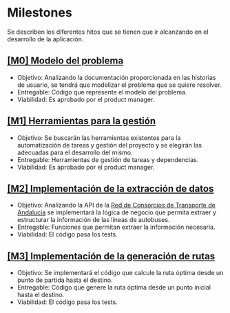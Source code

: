# Milestones
Se describen los diferentes hitos que se tienen que ir alcanzando en el desarrollo de la aplicación.

## [[M0] Modelo del problema](https://github.com/JaimeGM96/RutasAutobuses/milestone/1)
- Objetivo: Analizando la documentación proporcionada en las historias de usuario, se tendrá que modelizar el problema que se quiere resolver.
- Entregable: Código que represente el modelo del problema.
- Viabilidad: Es aprobado por el product manager.

## [[M1] Herramientas para la gestión](https://github.com/JaimeGM96/RutasAutobuses/milestone/2)
- Objetivo: Se buscarán las herramientas existentes para la automatización de tareas y gestión del proyecto y se elegirán las adecuadas para el desarrollo del mismo.
- Entregable: Herramientas de gestión de tareas y dependencias.
- Viabilidad: Es aprobado por el product manager.

## [[M2] Implementación de la extracción de datos](https://github.com/JaimeGM96/RutasAutobuses/milestone/3)
- Objetivo: Analizando la API de la [Red de Consorcios de Transporte de Andalucía](https://api.ctan.es/doc/#api-Corredores-ObtieneBloquesCorredor) se implementará la lógica de negocio que permita extraer y estructurar la información de las líneas de autobuses.
- Entregable: Funciones que permitan extraer la información necesaria.
- Viabilidad: El código pasa los tests.

## [[M3] Implementación de la generación de rutas](https://github.com/JaimeGM96/RutasAutobuses/milestone/4)
- Objetivo: Se implementará el código que calcule la ruta óptima desde un punto de partida hasta el destino.
- Entregable: Código que genere la ruta óptima desde un punto inicial hasta el destino.
- Viabilidad: El código pasa los tests.